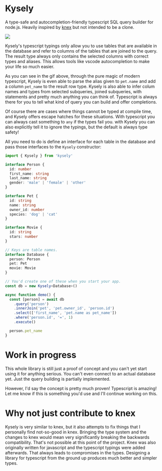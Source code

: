 # Kysely

A type-safe and autocompletion-friendly typescript SQL query builder for node.js. Heavily inspired by
[knex](http://knexjs.org/) but not intended to be a clone.

![](https://github.com/koskimas/kysely/blob/master/assets/demo.gif)

Kysely's typescript typings only allow you to use tables that are available in the database and refer to
columns of the tables that are joined to the query. The result type always only contains the selected
columns with correct types and aliases. This allows tools like vscode autocompletion to make your life
so much easier.

As you can see in the gif above, through the pure magic of modern typescript, Kysely is even able to parse
the alias given to `pet.name` and add a column `pet_name` to the result row type. Kysely is also able to
infer colum names and types from selected subqueries, joined subqueries, with statements and pretty much
anything you can think of. Typescript is always there for you to tell what kind of query you can build and
offer completions.

Of course there are cases where things cannot be typed at compile time, and Kysely offers escape
hatches for these situations. With typescript you can always cast something to `any` if the types
fail you. with Kysely you can also explicitly tell it to ignore the typings, but the default is always
type safety!

All you need to do is define an interface for each table in the database and pass those
interfaces to the `Kysely` constructor:

```ts
import { Kysely } from 'kysely'

interface Person {
  id: number
  first_name: string
  last_name: string
  gender: 'male' | 'female' | 'other'
}

interface Pet {
  id: string
  name: string
  owner_id: number
  species: 'dog' | 'cat'
}

interface Movie {
  id: string
  stars: number
}

// Keys are table names.
interface Database {
  person: Person
  pet: Pet
  movie: Movie
}

// You'd create one of these when you start your app.
const db = new Kysely<Database>()

async function demo() {
  const [person] = await db
    .query('person')
    .innerJoin('pet', 'pet.owner_id', 'person.id')
    .select(['first_name', 'pet.name as pet_name'])
    .where('person.id', '=', 1)
    .execute()

  person.pet_name
}
```

# Work in progress

This whole library is still just a proof of concept and you can't yet start using it for anything
serious. You can't even connect to an actual database yet. Just the query building is partially
implemented.

However, I'd say the concept is pretty much proven! Typescript is amazing! Let me know if this is something
you'd use and I'll continue working on this.

# Why not just contribute to knex

Kysely is very similar to knex, but it also attempts to fix things that I personally find not-so-good
in knex. Bringing the type system and the changes to knex would mean very significantly breaking the
backwards compatibility. That's not possible at this point of the project. Knex was also originally
written for javascript and the typescript typings were added afterwards. That always leads to
compromises in the types. Designing a library for typescript from the ground up produces much
better and simpler types.
